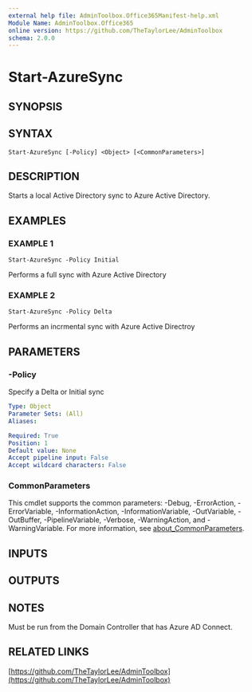 ```yaml
---
external help file: AdminToolbox.Office365Manifest-help.xml
Module Name: AdminToolbox.Office365
online version: https://github.com/TheTaylorLee/AdminToolbox
schema: 2.0.0
---
```


# Start-AzureSync

## SYNOPSIS

## SYNTAX

```
Start-AzureSync [-Policy] <Object> [<CommonParameters>]
```

## DESCRIPTION
Starts a local Active Directory sync to Azure Active Directory.

## EXAMPLES

### EXAMPLE 1
```
Start-AzureSync -Policy Initial
```

Performs a full sync with Azure Active Directory

### EXAMPLE 2
```
Start-AzureSync -Policy Delta
```

Performs an incrmental sync with Azure Active Directroy

## PARAMETERS

### -Policy
Specify a Delta or Initial sync

```yaml
Type: Object
Parameter Sets: (All)
Aliases:

Required: True
Position: 1
Default value: None
Accept pipeline input: False
Accept wildcard characters: False
```

### CommonParameters
This cmdlet supports the common parameters: -Debug, -ErrorAction, -ErrorVariable, -InformationAction, -InformationVariable, -OutVariable, -OutBuffer, -PipelineVariable, -Verbose, -WarningAction, and -WarningVariable. For more information, see [about_CommonParameters](http://go.microsoft.com/fwlink/?LinkID=113216).

## INPUTS

## OUTPUTS

## NOTES
Must be run from the Domain Controller that has Azure AD Connect.

## RELATED LINKS

[https://github.com/TheTaylorLee/AdminToolbox](https://github.com/TheTaylorLee/AdminToolbox)

